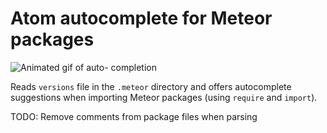 # Atom autocomplete for Meteor packages

![Animated gif of auto- completion](http://photog.jonathangoley.com/images/autocomplete-cropped.gif)


Reads `versions` file in the `.meteor` directory and offers autocomplete suggestions when importing Meteor packages (using `require` and `import`).

TODO: Remove comments from package files when parsing
